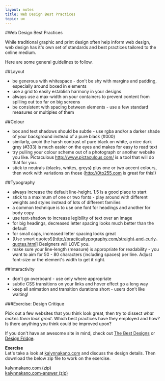 ```yaml
---
layout: notes
title: Web Design Best Practices
topic: ux
---
```


#Web Design Best Practices

While traditional graphic and print design often help inform web design, web design has it's own set of standards and best practices tailored to the online medium.

Here are some general guidelines to follow. 

##Layout

* be generous with whitespace - don't be shy with margins and padding, especially around boxed in elements
* use a grid to easily establish harmony in your designs
* always use a max-width on your containers to prevent content from spilling out too far on big screens
* be consistent with spacing between elements - use a few standard measures or multiples of them

##Colour

* box and text shadows should be subtle - use rgba and/or a darker shade of your background instead of a pure black (#000)
* similarly, avoid the harsh contrast of pure black on white, a nice dark grey (#333) is much easier on the eyes and makes for easy to read text
* try pulling your colour scheme out of a photograph or another website you like. Pictaculous <http://www.pictaculous.com/> is a tool that will do that for you.
* stick to neutrals (blacks, whites, greys) plus one or two accent colours, then work with variations on those (http://0to255.com is great for this!)

##Typography

* always increase the default line-height. 1.5 is a good place to start
* stick to a maximum of one or two fonts - play around with different weights and styles instead of lots of different families
* a common technique is to use one font for headings and another for body copy
* use text-shadow to increase legibility of text over an image
* for big headings, decreased letter spacing looks much better than the default
* for small caps, increased letter spacing looks great
* (Use smart quotes!)[http://practicaltypography.com/straight-and-curly-quotes.html] Designers will LOVE you. 
* make sure your line-length (measure) is appropriate for readability - you want to aim for 50 - 80 characters (including spaces) per line.  Adjust font-size or the element's width to get it right.

##Interactivity

* don't go overboard - use only where appropriate
* subtle CSS transitions on your links and hover effect go a long way
* keep all animation and transition durations short - users don’t like waiting!

###Exercise: Design Critique 

Pick out a few websites that you think look great, then try to dissect *what makes them look great*.  Which best practices have they employed and how? Is there anything you think could be improved upon?

If you don't have an awesome site in mind, check out [The Best Designs](http://www.thebestdesigns.com/) or [Design Fridge](http://www.designfridge.co.uk/).

**Exercise**  
Let's take a look at [kalynnakano.com](kalynnakano.com) and discuss the design details.  Then download the below zip file to work on the exercise.

<a href="exercise/kalynnakano.com.zip" class="exercise">kalynnakano.com (zip)</a>  
<a href="exercise/kalynnakano.com-answer.zip" class="exercise">kalynnakano.com-answer (zip)</a>
